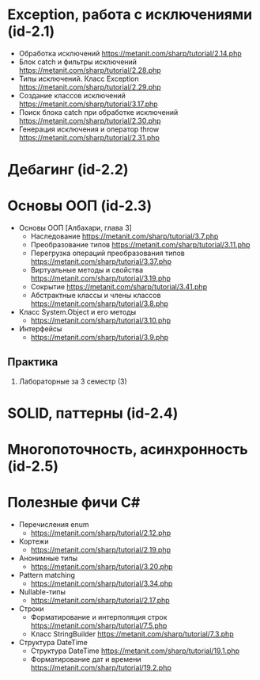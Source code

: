 # Exception, работа с исключениями (id-2.1)
- Обработка исключений https://metanit.com/sharp/tutorial/2.14.php
- Блок catch и фильтры исключений https://metanit.com/sharp/tutorial/2.28.php
- Типы исключений. Класс Exception https://metanit.com/sharp/tutorial/2.29.php
- Создание классов исключений https://metanit.com/sharp/tutorial/3.17.php
- Поиск блока catch при обработке исключений https://metanit.com/sharp/tutorial/2.30.php
- Генерация исключения и оператор throw https://metanit.com/sharp/tutorial/2.31.php

# Дебагинг (id-2.2)


# Основы ООП (id-2.3)
- Основы ООП [Албахари, глава 3]
  - Наследование https://metanit.com/sharp/tutorial/3.7.php
  - Преобразование типов https://metanit.com/sharp/tutorial/3.11.php
  - Перегрузка операций преобразования типов https://metanit.com/sharp/tutorial/3.37.php
  - Виртуальные методы и свойства https://metanit.com/sharp/tutorial/3.19.php
  - Сокрытие https://metanit.com/sharp/tutorial/3.41.php
  - Абстрактные классы и члены классов https://metanit.com/sharp/tutorial/3.8.php
- Класс System.Object и его методы
  - https://metanit.com/sharp/tutorial/3.10.php
- Интерфейсы
  - https://metanit.com/sharp/tutorial/3.9.php

## Практика
1. Лабораторные за 3 семестр (3)

# SOLID, паттерны (id-2.4)

# Многопоточность, асинхронность (id-2.5)

# Полезные фичи C#
- Перечисления enum
  - https://metanit.com/sharp/tutorial/2.12.php
- Кортежи
  - https://metanit.com/sharp/tutorial/2.19.php
- Анонимные типы
  - https://metanit.com/sharp/tutorial/3.20.php
- Pattern matching
  - https://metanit.com/sharp/tutorial/3.34.php
- Nullable-типы
  - https://metanit.com/sharp/tutorial/2.17.php
- Строки
  - Форматирование и интерполяция строк https://metanit.com/sharp/tutorial/7.5.php
  - Класс StringBuilder https://metanit.com/sharp/tutorial/7.3.php
- Структура DateTime
  - Структура DateTime https://metanit.com/sharp/tutorial/19.1.php
  - Форматирование дат и времени https://metanit.com/sharp/tutorial/19.2.php
